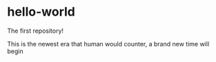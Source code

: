 # hello-world
The first repository!

This is the newest era that human would counter, a brand new time will begin

